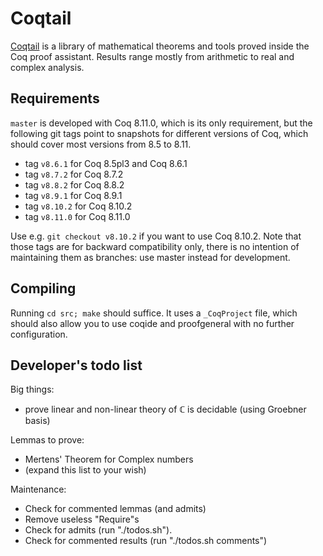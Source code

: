 # Coqtail

[Coqtail](https://coqtail.github.io/index.html) is a library of
mathematical theorems and tools proved inside the Coq proof assistant.
Results range mostly from arithmetic to real and complex analysis.

## Requirements

`master` is developed with Coq 8.11.0, which is its only requirement,
but the following git tags point to snapshots for different versions
of Coq, which should cover most versions from 8.5 to 8.11.

- tag `v8.6.1` for Coq 8.5pl3 and Coq 8.6.1
- tag `v8.7.2` for Coq 8.7.2
- tag `v8.8.2` for Coq 8.8.2
- tag `v8.9.1` for Coq 8.9.1
- tag `v8.10.2` for Coq 8.10.2
- tag `v8.11.0` for Coq 8.11.0

Use e.g. `git checkout v8.10.2` if you want to use Coq 8.10.2. Note
that those tags are for backward compatibility only, there is no
intention of maintaining them as branches: use master instead for
development.

## Compiling

Running `cd src; make` should suffice. It uses a `_CoqProject` file,
which should also allow you to use coqide and proofgeneral with no
further configuration.

## Developer's todo list

Big things:

- prove linear and non-linear theory of ℂ is decidable (using Groebner
  basis)

Lemmas to prove:

- Mertens' Theorem for Complex numbers
- (expand this list to your wish)

Maintenance:

- Check for commented lemmas (and admits)
- Remove useless "Require"s
- Check for admits (run "./todos.sh").
- Check for commented results (run "./todos.sh comments")
